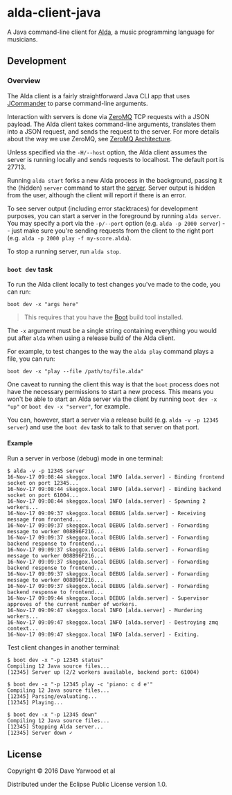# alda-client-java

A Java command-line client for [Alda](https://github.com/alda-lang/alda), a music programming language for musicians.

## Development

### Overview

The Alda client is a fairly straightforward Java CLI app that uses [JCommander](http://jcommander.org) to parse command-line arguments.

Interaction with servers is done via [ZeroMQ](http://zeromq.org) TCP requests with a JSON payload. The Alda client takes command-line arguments, translates them into a JSON request, and sends the request to the server. For more details about the way we use ZeroMQ, see [ZeroMQ Architecture](https://github.com/alda-lang/alda/blob/master/doc/zeromq-architecture.md).

Unless specified via the `-H/--host` option, the Alda client assumes the server is running locally and sends requests to localhost. The default port is 27713.

Running `alda start` forks a new Alda process in the background, passing it the (hidden) `server` command to start the [server](https://github.com/alda-lang/alda-server-clj). Server output is hidden from the user, although the client will report if there is an error.

To see server output (including error stacktraces) for development purposes, you can start a server in the foreground by running `alda server`. You may specify a port via the `-p/--port` option (e.g. `alda -p 2000 server`) -- just make sure you're sending requests from the client to the right port (e.g. `alda -p 2000 play -f my-score.alda`).

To stop a running server, run `alda stop`.

### `boot dev` task

To run the Alda client locally to test changes you've made to the code, you can run:

    boot dev -x "args here"

> This requires that you have the [Boot](http://boot-clj.com) build tool installed.

The `-x` argument must be a single string containing everything you would put after `alda` when using a release build of the Alda client.

For example, to test changes to the way the `alda play` command plays a file, you can run:

    boot dev -x "play --file /path/to/file.alda"

One caveat to running the client this way is that the `boot` process does not have the necessary permissions to start a new process. This means you won't be able to start an Alda server via the client by running `boot dev -x "up"` or `boot dev -x "server"`, for example.

You can, however, start a server via a release build (e.g. `alda -v -p 12345 server`) and use the `boot dev` task to talk to that server on that port.

#### Example

Run a server in verbose (debug) mode in one terminal:

```
$ alda -v -p 12345 server
16-Nov-17 09:08:44 skeggox.local INFO [alda.server] - Binding frontend socket on port 12345...
16-Nov-17 09:08:44 skeggox.local INFO [alda.server] - Binding backend socket on port 61004...
16-Nov-17 09:08:44 skeggox.local INFO [alda.server] - Spawning 2 workers...
16-Nov-17 09:09:37 skeggox.local DEBUG [alda.server] - Receiving message from frontend...
16-Nov-17 09:09:37 skeggox.local DEBUG [alda.server] - Forwarding message to worker 008B96F216...
16-Nov-17 09:09:37 skeggox.local DEBUG [alda.server] - Forwarding backend response to frontend...
16-Nov-17 09:09:37 skeggox.local DEBUG [alda.server] - Forwarding message to worker 008B96F216...
16-Nov-17 09:09:37 skeggox.local DEBUG [alda.server] - Forwarding backend response to frontend...
16-Nov-17 09:09:37 skeggox.local DEBUG [alda.server] - Forwarding message to worker 008B96F216...
16-Nov-17 09:09:37 skeggox.local DEBUG [alda.server] - Forwarding backend response to frontend...
16-Nov-17 09:09:44 skeggox.local DEBUG [alda.server] - Supervisor approves of the current number of workers.
16-Nov-17 09:09:47 skeggox.local INFO [alda.server] - Murdering workers...
16-Nov-17 09:09:47 skeggox.local INFO [alda.server] - Destroying zmq context...
16-Nov-17 09:09:47 skeggox.local INFO [alda.server] - Exiting.
```

Test client changes in another terminal:

```
$ boot dev -x "-p 12345 status"
Compiling 12 Java source files...
[12345] Server up (2/2 workers available, backend port: 61004)

$ boot dev -x "-p 12345 play -c 'piano: c d e'"
Compiling 12 Java source files...
[12345] Parsing/evaluating...
[12345] Playing...

$ boot dev -x "-p 12345 down"
Compiling 12 Java source files...
[12345] Stopping Alda server...
[12345] Server down ✓
```

## License

Copyright © 2016 Dave Yarwood et al

Distributed under the Eclipse Public License version 1.0.

